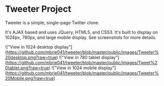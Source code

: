 # Tweeter Project

Tweeter is a simple, single-page Twitter clone.

It's AJAX based and uses JQuery, HTML5, and CSS3. It's built to display on 1024px, 780px, and large mobile display. See screenshots for more details.

!["View in 1024 desktop display"] (https://github.com/mbrie041/tweeter/blob/master/public/images/Tweeter%20desktop.png?raw=true)
!["View in 780 tablet display"] (https://github.com/mbrie041/tweeter/blob/master/public/images/Tweet%20tablet.png?raw=true)
!["View in 1024 mobile display"] (https://github.com/mbrie041/tweeter/blob/master/public/images/Tweeter%20Mobile.png?raw=true)
